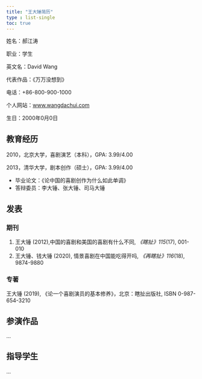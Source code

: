 ```yaml
---
title: "王大锤简历"
type : list-single
toc: true
---
```


姓名：郝江涛

职业：学生

英文名：David Wang

代表作品：《万万没想到》

电话：+86-800-900-1000

个人网站：www.wangdachui.com

生日：2000年0月0日

## 教育经历

2010，北京大学，喜剧演艺（本科），GPA: 3.99/4.00

2013，清华大学，剧本创作（硕士），GPA: 3.99/4.00

   - 毕业论文：《论中国的喜剧创作为什么如此单调》
   - 答辩委员：李大锤、张大锤、司马大锤

## 发表
### 期刊

1. 王大锤 (2012),中国的喜剧和美国的喜剧有什么不同, *《瞎扯》115*(17), 001-010
2. 王大锤、钱大锤 (2020), 情景喜剧在中国能吃得开吗, *《再瞎扯》116*(18), 9874-9880

### 专著

王大锤 (2019), 《论一个喜剧演员的基本修养》，北京：瞎扯出版社, ISBN 0-987-654-3210

## 参演作品

...

## 指导学生

...







